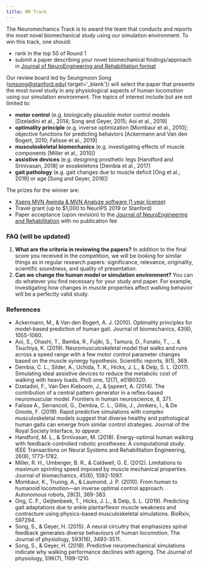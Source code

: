 ```yaml
---
title: NM Track
---
```


<script type="text/javascript"
    src="http://cdn.mathjax.org/mathjax/latest/MathJax.js?config=TeX-AMS-MML_HTMLorMML">
</script>

The Neuromechanics Track is to award the team that conducts and reports the most novel biomechanical study using our simulation environment.
To win this track, one should:
* rank in the top 50 of Round 1
* submit a paper describing your novel biomechanical findings/approach in [Journal of NeuroEngineering and Rehabilitation format](https://jneuroengrehab.biomedcentral.com/submission-guidelines/preparing-your-manuscript/research-articles)


Our review board led by Seungmoon Song ([smsong@stanford.edu](mailto:smsong@stanford.edu){:target='_blank'}) will select the paper that presents the most novel study in any physiological aspects of human locomotion using our simulation environment. The topics of interest include but are not limited to:
* **motor control** (e.g. biologically plausible motor control models [Dzeladini et al., 2014; Song and Geyer, 2015; Aoi et al., 2019]
* **optimality principle** (e.g. inverse optimization [Mombaur et al., 2010]; objective functions for predicting behaviors [Ackermann and Van den Bogert, 2010; Falisse et al., 2019]
* **musculoskeletal biomechanics** (e.g. investigating effects of muscle components [Miller et al., 2010])
* **assistive devices** (e.g. designing prosthetic legs [Handford and Srinivasan, 2018] or exoskeletons [Dembia et al., 2017]
* **gait pathology** (e.g. gait changes due to muscle deficit [Ong et al., 2019] or age [Song and Geyer, 2018])

The prizes for the winner are:
* [Xsens MVN Awinda & MVN Analyze software (1 year license)](https://www.xsens.com/products/xsens-mvn-animate/)
* Travel grant (up to $1,000 to NeurIPS 2019 or Stanford)
* Paper acceptance (upon revision) to the [Journal of NeuroEngineering and Rehabilitation](https://jneuroengrehab.biomedcentral.com/) with no publication fee


### FAQ (will be updated)
1. **What are the criteria in reviewing the papers?** In addition to the final score you received in the competition, we will be looking for similar things as in regular research papers: significance, relevance, originality, scientific soundness, and quality of presentation.
2. **Can we change the human model or simulation environment?** You can do whatever you find necessary for your study and paper. For example, investigating how changes in muscle properties affect walking behavior will be a perfectly valid study.


### References
* Ackermann, M., & Van den Bogert, A. J. (2010). Optimality principles for model-based prediction of human gait. Journal of biomechanics, 43(6), 1055-1060.
* Aoi, S., Ohashi, T., Bamba, R., Fujiki, S., Tamura, D., Funato, T., ... & Tsuchiya, K. (2019). Neuromusculoskeletal model that walks and runs across a speed range with a few motor control parameter changes based on the muscle synergy hypothesis. Scientific reports, 9(1), 369.
* Dembia, C. L., Silder, A., Uchida, T. K., Hicks, J. L., & Delp, S. L. (2017). Simulating ideal assistive devices to reduce the metabolic cost of walking with heavy loads. PloS one, 12(7), e0180320.
* Dzeladini, F., Van Den Kieboom, J., & Ijspeert, A. (2014). The contribution of a central pattern generator in a reflex-based neuromuscular model. Frontiers in human neuroscience, 8, 371.
* Falisse A., Serrancolí, G., Dembia, C. L., Gillis, J., Jonkers, I., & De Groote, F. (2019). Rapid predictive simulations with complex musculoskeletal models suggest that diverse healthy and pathological human gaits can emerge from similar control strategies. Journal of the Royal Society Interface, *to appear*.
* Handford, M. L., & Srinivasan, M. (2018). Energy-optimal human walking with feedback-controlled robotic prostheses: A computational study. IEEE Transactions on Neural Systems and Rehabilitation Engineering, 26(9), 1773-1782.
* Miller, R. H., Umberger, B. R., & Caldwell, G. E. (2012). Limitations to maximum sprinting speed imposed by muscle mechanical properties. Journal of biomechanics, 45(6), 1092-1097.
* Mombaur, K., Truong, A., & Laumond, J. P. (2010). From human to humanoid locomotion—an inverse optimal control approach. Autonomous robots, 28(3), 369-383.
* Ong, C. F., Geijtenbeek, T., Hicks, J. L., & Delp, S. L. (2019). Predicting gait adaptations due to ankle plantarflexor muscle weakness and contracture using physics-based musculoskeletal simulations. BioRxiv, 597294.
* Song, S., & Geyer, H. (2015). A neural circuitry that emphasizes spinal feedback generates diverse behaviours of human locomotion. The Journal of physiology, 593(16), 3493-3511.
* Song, S., & Geyer, H. (2018). Predictive neuromechanical simulations indicate why walking performance declines with ageing. The Journal of physiology, 596(7), 1199-1210.
